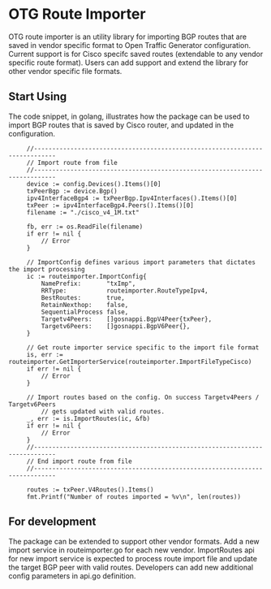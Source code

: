 # OTG Route Importer
OTG route importer is an utility library for importing BGP routes that are saved in vendor specific format to Open Traffic Generator configuration. Current support is for Cisco specifc saved routes (extendable to any vendor specific route format). Users can add support and extend the library for other vendor specific file formats.


## Start Using
The code snippet, in golang, illustrates how the package can be used to import BGP routes that is saved by Cisco router, and updated in the configuration. 

```
	 //----------------------------------------------------------------------------
	 // Import route from file
	 //----------------------------------------------------------------------------
 	 device := config.Devices().Items()[0]
	 txPeerBgp := device.Bgp()
	 ipv4InterfaceBgp4 := txPeerBgp.Ipv4Interfaces().Items()[0]
	 txPeer := ipv4InterfaceBgp4.Peers().Items()[0]
	 filename := "./cisco_v4_1M.txt"

	 fb, err := os.ReadFile(filename)
	 if err != nil {
		 // Error
	 }

	 // ImportConfig defines various import parameters that dictates the import processing
	 ic := routeimporter.ImportConfig{
		 NamePrefix:       "txImp",
		 RRType:           routeimporter.RouteTypeIpv4,
		 BestRoutes:       true,
		 RetainNexthop:    false,
		 SequentialProcess false,
		 Targetv4Peers:    []gosnappi.BgpV4Peer{txPeer},
		 Targetv6Peers:    []gosnappi.BgpV6Peer{},
	 }

	 // Get route importer service specific to the import file format
	 is, err := routeimporter.GetImporterService(routeimporter.ImportFileTypeCisco)
	 if err != nil {
		 // Error
	 }

	 // Import routes based on the config. On success Targetv4Peers / Targetv6Peers
         // gets updated with valid routes.
	 _, err := is.ImportRoutes(ic, &fb)
	 if err != nil {
		 // Error
	 }
	 //----------------------------------------------------------------------------
	 // End import route from file
	 //----------------------------------------------------------------------------

	 routes := txPeer.V4Routes().Items()
	 fmt.Printf("Number of routes imported = %v\n", len(routes))
```

## For development
   The package can be extended to support other vendor formats. Add a new import service in routeimporter.go for each new vendor. ImportRoutes api for new import service is expected to process route import file and update the target BGP peer with valid routes. Developers can add new additional config parameters in api.go definition.  
